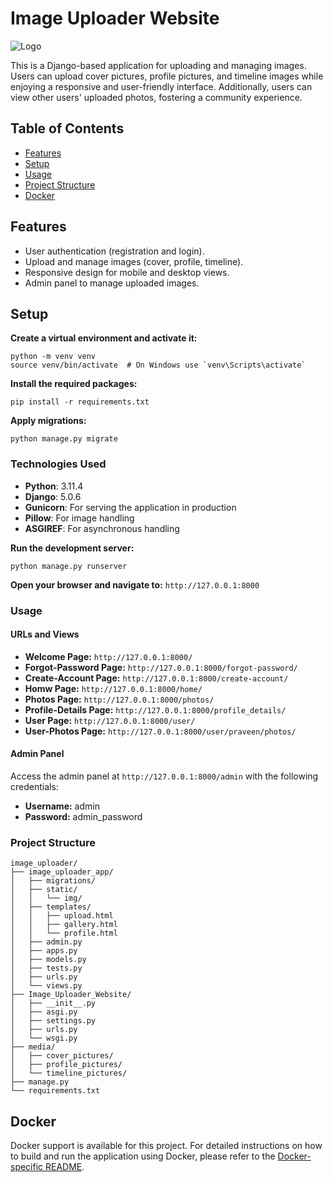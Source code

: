 # Image Uploader Website

![Logo](static/img/favicon.ico)

This is a Django-based application for uploading and managing images. Users can upload cover pictures, profile pictures, and timeline images while enjoying a responsive and user-friendly interface. Additionally, users can view other users' uploaded photos, fostering a community experience.

## Table of Contents
- [Features](#features)
- [Setup](#setup)
- [Usage](#usage)
- [Project Structure](#project-structure)
- [Docker](#docker)

## Features

- User authentication (registration and login).
- Upload and manage images (cover, profile, timeline).
- Responsive design for mobile and desktop views.
- Admin panel to manage uploaded images.

## Setup

**Create a virtual environment and activate it:**

    python -m venv venv
    source venv/bin/activate  # On Windows use `venv\Scripts\activate`

**Install the required packages:**

    pip install -r requirements.txt

**Apply migrations:**

    python manage.py migrate

### Technologies Used

- **Python**: 3.11.4
- **Django**: 5.0.6
- **Gunicorn**: For serving the application in production
- **Pillow**: For image handling
- **ASGIREF**: For asynchronous handling

**Run the development server:**

    python manage.py runserver

**Open your browser and navigate to:** `http://127.0.0.1:8000`

### Usage

#### URLs and Views

- **Welcome Page:** `http://127.0.0.1:8000/`
- **Forgot-Password Page:** `http://127.0.0.1:8000/forgot-password/`
- **Create-Account Page:** `http://127.0.0.1:8000/create-account/`
- **Homw Page:** `http://127.0.0.1:8000/home/`
- **Photos Page:** `http://127.0.0.1:8000/photos/`
- **Profile-Details Page:** `http://127.0.0.1:8000/profile_details/`
- **User Page:** `http://127.0.0.1:8000/user/`
- **User-Photos Page:** `http://127.0.0.1:8000/user/praveen/photos/`

#### Admin Panel

Access the admin panel at `http://127.0.0.1:8000/admin` with the following credentials:

- **Username:** admin
- **Password:** admin_password

### Project Structure

```plaintext
image_uploader/
├── image_uploader_app/
│   ├── migrations/
│   ├── static/
│   │   └── img/
│   ├── templates/
│   │   ├── upload.html
│   │   ├── gallery.html
│   │   └── profile.html
│   ├── admin.py
│   ├── apps.py
│   ├── models.py
│   ├── tests.py
│   ├── urls.py
│   └── views.py
├── Image_Uploader_Website/
│   ├── __init__.py
│   ├── asgi.py
│   ├── settings.py
│   ├── urls.py
│   └── wsgi.py
├── media/
│   ├── cover_pictures/
│   ├── profile_pictures/
│   └── timeline_pictures/
├── manage.py
└── requirements.txt

```
## Docker

Docker support is available for this project. For detailed instructions on how to build and run the application using Docker, please refer to the [Docker-specific README](README.Docker.md).
